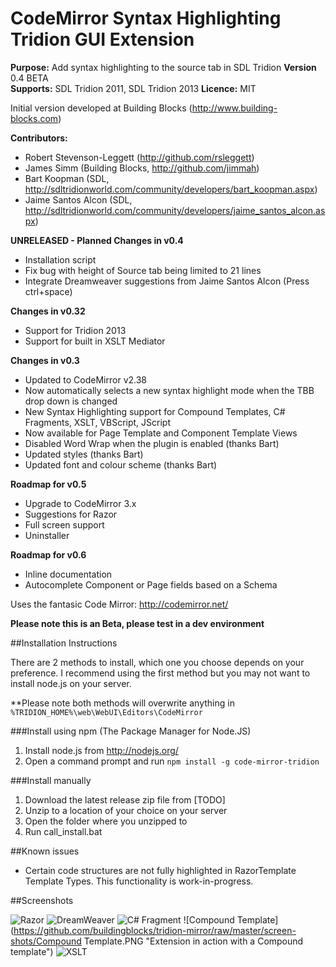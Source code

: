 # CodeMirror Syntax Highlighting Tridion GUI Extension

**Purpose:** Add syntax highlighting to the source tab in SDL Tridion
**Version** 0.4 BETA  
**Supports:** SDL Tridion 2011, SDL Tridion 2013
**Licence:** MIT

Initial version developed at Building Blocks (http://www.building-blocks.com)

**Contributors:**

 * Robert Stevenson-Leggett (http://github.com/rsleggett)
 * James Simm (Building Blocks, http://github.com/jimmah)
 * Bart Koopman (SDL, http://sdltridionworld.com/community/developers/bart_koopman.aspx)
 * Jaime Santos Alcon (SDL, http://sdltridionworld.com/community/developers/jaime_santos_alcon.aspx)  

 **UNRELEASED - Planned Changes in v0.4**
 
 * Installation script
 * Fix bug with height of Source tab being limited to 21 lines
 * Integrate Dreamweaver suggestions from Jaime Santos Alcon (Press ctrl+space)
 
**Changes in v0.32**
 
  * Support for Tridion 2013
  * Support for built in XSLT Mediator
 
**Changes in v0.3**
 
  * Updated to CodeMirror v2.38
  * Now automatically selects a new syntax highlight mode when the TBB drop down is changed
  * New Syntax Highlighting support for Compound Templates, C# Fragments,  XSLT, VBScript, JScript
  * Now available for Page Template and Component Template Views
  * Disabled Word Wrap when the plugin is enabled (thanks Bart)
  * Updated styles (thanks Bart)
  * Updated font and colour scheme (thanks Bart)
 
**Roadmap for v0.5**

 * Upgrade to CodeMirror 3.x 
 * Suggestions for Razor
 * Full screen support
 * Uninstaller

**Roadmap for v0.6**

 * Inline documentation 
 * Autocomplete Component or Page fields based on a Schema

Uses the fantasic Code Mirror: http://codemirror.net/

**Please note this is an Beta, please test in a dev environment**

##Installation Instructions

There are 2 methods to install, which one you choose depends on your preference. I recommend using the first method but you may not want to install node.js on your server.

**Please note both methods will overwrite anything in `%TRIDION_HOME%\web\WebUI\Editors\CodeMirror`

###Install using npm (The Package Manager for Node.JS)
 
 1. Install node.js from http://nodejs.org/ 
 2. Open a command prompt and run `npm install -g code-mirror-tridion`
 
###Install manually

 1. Download the latest release zip file from [TODO]
 2. Unzip to a location of your choice on your server
 3. Open the folder where you unzipped to
 4. Run call_install.bat

##Known issues

 * Certain code structures are not fully highlighted in RazorTemplate Template Types. This functionality is work-in-progress.

##Screenshots

![Razor](https://github.com/buildingblocks/tridion-mirror/raw/master/screen-shots/razor.PNG "Extension in action with a Razor Template")
![DreamWeaver](https://github.com/buildingblocks/tridion-mirror/raw/master/screen-shots/DWT.PNG "Extension in action with a dreamweaver template")
![C# Fragment](https://github.com/buildingblocks/tridion-mirror/raw/master/screen-shots/CSharp.PNG "Extension in action with a C# fragment template")
![Compound Template](https://github.com/buildingblocks/tridion-mirror/raw/master/screen-shots/Compound Template.PNG "Extension in action with a Compound template")
![XSLT](https://github.com/buildingblocks/tridion-mirror/raw/master/screen-shots/XSLT.PNG "Extension in action with a XSLT template")
